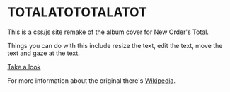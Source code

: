 # TOTALATOTOTALATOT

This is a css/js site remake of the album cover for New Order's Total.

Things you can do with this include resize the text, edit the text, move the text and gaze at the text.

[Take a look]()

For more information about the original there's [Wikipedia](https://en.wikipedia.org/wiki/Total:_From_Joy_Division_to_New_Order).
